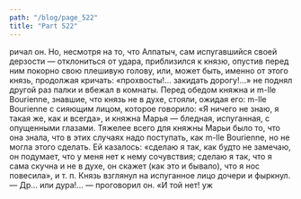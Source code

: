 ```yaml
---
path: "/blog/page_522"
title: "Part 522"
---
```


ричал он. Но, несмотря на то, что Алпатыч, сам испугавшийся своей дерзости — отклониться от удара, приблизился к князю, опустив перед ним покорно свою плешивую голову, или, может быть, именно от этого князь, продолжая кричать: «прохвосты!... закидать дорогу!...» не поднял другой раз палки и вбежал в комнаты.
Перед обедом княжна и m-lle Bourienne, знавшие, что князь не в духе, стояли, ожидая его: m-lle Bourienne с сияющим лицом, которое говорило: «Я ничего не знаю, я такая же, как и всегда», и княжна Марья — бледная, испуганная, с опущенными глазами. Тяжелее всего для княжны Марьи было то, что она знала, что в этих случаях надо поступать, как m-lle Bourienne, но не могла этого сделать. Ей казалось: «сделаю я так, как будто не замечаю, он подумает, что у меня нет к нему сочувствия; сделаю я так, что я сама скучна и не в духе, он скажет (как это и бывало), что я нос повесила», и т. п.
Князь взглянул на испуганное лицо дочери и фыркнул.
— Др... или дура!... — проговорил он.
«И той нет! уж 
